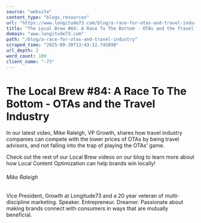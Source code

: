 ```yaml
---
source: "website"
content_type: "blogs_resources"
url: "https://www.longitude73.com/blog/a-race-for-otas-and-travel-industry"
title: "The Local Brew #84: A Race To The Bottom - OTAs and the Travel Industry"
domain: "www.longitude73.com"
path: "/blog/a-race-for-otas-and-travel-industry"
scraped_time: "2025-09-30T13:43:12.745890"
url_depth: 2
word_count: 109
client_name: "-73"
---
```


# The Local Brew #84: A Race To The Bottom - OTAs and the Travel Industry

In our latest video, Mike Raleigh, VP Growth, shares how travel industry companies can compete with the lower prices of OTAs by being travel advisors, and not falling into the trap of playing the OTAs’ game.

Check out the rest of our Local Brew videos on our blog to learn more about how Local Content Optimization can help brands win locally!

###### Mike Raleigh

Vice President, Growth at Longitude73 and a 20 year veteran of multi-discipline marketing. Speaker. Entrepreneur. Dreamer. Passionate about making brands connect with consumers in ways that are mutually beneficial.